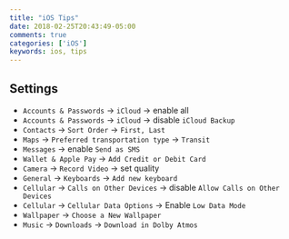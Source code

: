 ```yaml
---
title: "iOS Tips"
date: 2018-02-25T20:43:49-05:00
comments: true
categories: ['iOS']
keywords: ios, tips
---
```


## Settings

* `Accounts & Passwords` → `iCloud` → enable all
* `Accounts & Passwords` → `iCloud` → disable `iCloud Backup`
* `Contacts` → `Sort Order` → `First, Last`
* `Maps` → `Preferred transportation type` → `Transit`
* `Messages` → enable `Send as SMS`
* `Wallet & Apple Pay` → `Add Credit or Debit Card`
* `Camera` → `Record Video` → set quality
* `General` → `Keyboards` → `Add new keyboard`
* `Cellular` → `Calls on Other Devices` → disable `Allow Calls on Other Devices`
* `Cellular` → `Cellular Data Options` → Enable `Low Data Mode`
* `Wallpaper` → `Choose a New Wallpaper`
* `Music` → `Downloads` → `Download in Dolby Atmos`

